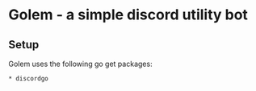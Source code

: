 # Golem - a simple discord utility bot

## Setup

Golem uses the following go get packages:

	* discordgo

